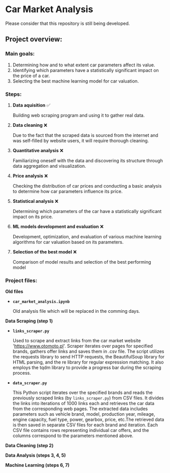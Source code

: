 # **Car Market Analysis**

Please consider that this repository is still being developed.

## **Project overview**:

### **Main goals**:

1. Determining how and to what extent car parameters affect its value.
2. Identifying which parameters have a statistically significant impact on the price of a car.
3. Selecting the best machine learning model for car valuation.

### **Steps:**

1. **Data aquisition** ✅

   Building web scraping program and using it to gather real data.

2. **Data cleaning** ❌

   Due to the fact that the scraped data is sourced from the internet and was self-filled by website users, it will require thorough cleaning.

3. **Quantitative analysis** ❌

   Familiarizing oneself with the data and discovering its structure through data aggregation and visualization.

4. **Price analysis** ❌

   Checking the distribution of car prices and conducting a basic analysis to determine how car parameters influence its price.

5. **Statistical analysis** ❌

   Determining which parameters of the car have a statistically significant impact on its price.

6. **ML models development and evaluation** ❌

   Development, optimization, and evaluation of various machine learning algorithms for car valuation based on its parameters.

7. **Selection of the best model** ❌

   Comparison of model results and selection of the best performing model

### **Project files:**

**Old files**

- **`car_market_analysis.ipynb`**

  Old analysis file which will be replaced in the comming days.

**Data Scraping (step 1)**

- **`links_scraper.py`**

  Used to scrape and extract links from the car market website 'https://www.otomoto.pl'. Scraper iterates over pages for specified brands, gathers offer links and saves them in .csv file. The script utilizes the requests library to send HTTP requests, the BeautifulSoup library for HTML parsing, and the re library for regular expression matching. It also employs the tqdm library to provide a progress bar during the scraping process.

- **`data_scraper.py`**

  This Python script iterates over the specified brands and reads the previously scraped links (by `links_scraper.py`) from CSV files. It divides the links into iterations of 1000 links each and retrieves the car data from the corresponding web pages. The extracted data includes parameters such as vehicle brand, model, production year, mileage, engine capacity, fuel type, power, gearbox, price, etc.The retrieved data is then saved in separate CSV files for each brand and iteration. Each CSV file contains rows representing individual car offers, and the columns correspond to the parameters mentioned above.

**Data Cleaning (step 2)**

**Data Analysis (steps 3, 4, 5)**

**Machine Learning (steps 6, 7)**
